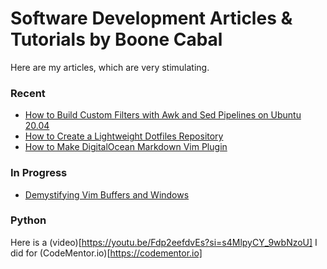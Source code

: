 # Software Development Articles & Tutorials by Boone Cabal

Here are my articles, which are very stimulating.

### Recent

- [How to Build Custom Filters with Awk and Sed Pipelines on Ubuntu 20.04](https://github.com/boonecabaldev/Articles/blob/main/SedAwkPipelines.md)
- [How to Create a Lightweight Dotfiles Repository](https://github.com/boonecabaldev/Articles/blob/main/LightweightDotfilesRepo.md)
- [How to Make DigitalOcean Markdown Vim Plugin](https://github.com/boonecabaldev/Articles/blob/main/DigitalOceanMarkdownVimPlugin.md)

### In Progress

- [Demystifying Vim Buffers and Windows](https://github.com/boonecabaldev/Articles/blob/main/VimBuffersWindows.md)

### Python

Here is a (video)[https://youtu.be/Fdp2eefdvEs?si=s4MlpyCY_9wbNzoU] I did for (CodeMentor.io)[https://codementor.io]
